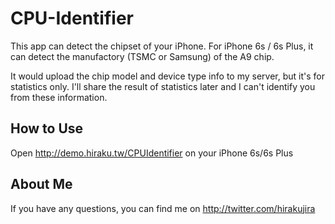 # CPU-Identifier

This app can detect the chipset of your iPhone. For iPhone 6s / 6s Plus, it can detect the manufactory (TSMC or Samsung) of the A9 chip.

It would upload the chip model and device type info to my server, but it's for statistics only. I'll share the result of statistics later and I can't identify you from these information.

## How to Use
Open http://demo.hiraku.tw/CPUIdentifier on your iPhone 6s/6s Plus

## About Me
If you have any questions, you can find me on http://twitter.com/hirakujira
